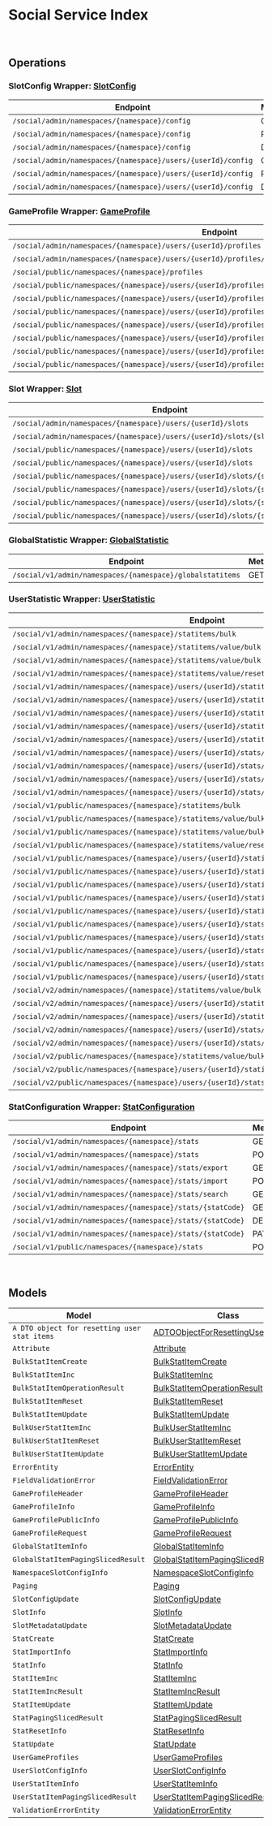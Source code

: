 # Social Service Index

&nbsp;  

## Operations

### SlotConfig Wrapper:  [SlotConfig](../AccelByte.Sdk/Api/Social/Wrapper/SlotConfig.cs)
| Endpoint | Method | ID | Class |
|---|---|---|---|
| `/social/admin/namespaces/{namespace}/config` | GET | GetNamespaceSlotConfig | [GetNamespaceSlotConfig](../AccelByte.Sdk/Api/Social/Operation/SlotConfig/GetNamespaceSlotConfig.cs) |
| `/social/admin/namespaces/{namespace}/config` | PUT | UpdateNamespaceSlotConfig | [UpdateNamespaceSlotConfig](../AccelByte.Sdk/Api/Social/Operation/SlotConfig/UpdateNamespaceSlotConfig.cs) |
| `/social/admin/namespaces/{namespace}/config` | DELETE | DeleteNamespaceSlotConfig | [DeleteNamespaceSlotConfig](../AccelByte.Sdk/Api/Social/Operation/SlotConfig/DeleteNamespaceSlotConfig.cs) |
| `/social/admin/namespaces/{namespace}/users/{userId}/config` | GET | GetUserSlotConfig | [GetUserSlotConfig](../AccelByte.Sdk/Api/Social/Operation/SlotConfig/GetUserSlotConfig.cs) |
| `/social/admin/namespaces/{namespace}/users/{userId}/config` | PUT | UpdateUserSlotConfig | [UpdateUserSlotConfig](../AccelByte.Sdk/Api/Social/Operation/SlotConfig/UpdateUserSlotConfig.cs) |
| `/social/admin/namespaces/{namespace}/users/{userId}/config` | DELETE | DeleteUserSlotConfig | [DeleteUserSlotConfig](../AccelByte.Sdk/Api/Social/Operation/SlotConfig/DeleteUserSlotConfig.cs) |

### GameProfile Wrapper:  [GameProfile](../AccelByte.Sdk/Api/Social/Wrapper/GameProfile.cs)
| Endpoint | Method | ID | Class |
|---|---|---|---|
| `/social/admin/namespaces/{namespace}/users/{userId}/profiles` | GET | GetUserProfiles | [GetUserProfiles](../AccelByte.Sdk/Api/Social/Operation/GameProfile/GetUserProfiles.cs) |
| `/social/admin/namespaces/{namespace}/users/{userId}/profiles/{profileId}` | GET | GetProfile | [GetProfile](../AccelByte.Sdk/Api/Social/Operation/GameProfile/GetProfile.cs) |
| `/social/public/namespaces/{namespace}/profiles` | GET | PublicGetUserGameProfiles | [PublicGetUserGameProfiles](../AccelByte.Sdk/Api/Social/Operation/GameProfile/PublicGetUserGameProfiles.cs) |
| `/social/public/namespaces/{namespace}/users/{userId}/profiles` | GET | PublicGetUserProfiles | [PublicGetUserProfiles](../AccelByte.Sdk/Api/Social/Operation/GameProfile/PublicGetUserProfiles.cs) |
| `/social/public/namespaces/{namespace}/users/{userId}/profiles` | POST | PublicCreateProfile | [PublicCreateProfile](../AccelByte.Sdk/Api/Social/Operation/GameProfile/PublicCreateProfile.cs) |
| `/social/public/namespaces/{namespace}/users/{userId}/profiles/{profileId}` | GET | PublicGetProfile | [PublicGetProfile](../AccelByte.Sdk/Api/Social/Operation/GameProfile/PublicGetProfile.cs) |
| `/social/public/namespaces/{namespace}/users/{userId}/profiles/{profileId}` | PUT | PublicUpdateProfile | [PublicUpdateProfile](../AccelByte.Sdk/Api/Social/Operation/GameProfile/PublicUpdateProfile.cs) |
| `/social/public/namespaces/{namespace}/users/{userId}/profiles/{profileId}` | DELETE | PublicDeleteProfile | [PublicDeleteProfile](../AccelByte.Sdk/Api/Social/Operation/GameProfile/PublicDeleteProfile.cs) |
| `/social/public/namespaces/{namespace}/users/{userId}/profiles/{profileId}/attributes/{attributeName}` | GET | PublicGetProfileAttribute | [PublicGetProfileAttribute](../AccelByte.Sdk/Api/Social/Operation/GameProfile/PublicGetProfileAttribute.cs) |
| `/social/public/namespaces/{namespace}/users/{userId}/profiles/{profileId}/attributes/{attributeName}` | PUT | PublicUpdateAttribute | [PublicUpdateAttribute](../AccelByte.Sdk/Api/Social/Operation/GameProfile/PublicUpdateAttribute.cs) |

### Slot Wrapper:  [Slot](../AccelByte.Sdk/Api/Social/Wrapper/Slot.cs)
| Endpoint | Method | ID | Class |
|---|---|---|---|
| `/social/admin/namespaces/{namespace}/users/{userId}/slots` | GET | GetUserNamespaceSlots | [GetUserNamespaceSlots](../AccelByte.Sdk/Api/Social/Operation/Slot/GetUserNamespaceSlots.cs) |
| `/social/admin/namespaces/{namespace}/users/{userId}/slots/{slotId}` | GET | GetSlotData | [GetSlotData](../AccelByte.Sdk/Api/Social/Operation/Slot/GetSlotData.cs) |
| `/social/public/namespaces/{namespace}/users/{userId}/slots` | GET | PublicGetUserNamespaceSlots | [PublicGetUserNamespaceSlots](../AccelByte.Sdk/Api/Social/Operation/Slot/PublicGetUserNamespaceSlots.cs) |
| `/social/public/namespaces/{namespace}/users/{userId}/slots` | POST | PublicCreateUserNamespaceSlot | [PublicCreateUserNamespaceSlot](../AccelByte.Sdk/Api/Social/Operation/Slot/PublicCreateUserNamespaceSlot.cs) |
| `/social/public/namespaces/{namespace}/users/{userId}/slots/{slotId}` | GET | PublicGetSlotData | [PublicGetSlotData](../AccelByte.Sdk/Api/Social/Operation/Slot/PublicGetSlotData.cs) |
| `/social/public/namespaces/{namespace}/users/{userId}/slots/{slotId}` | PUT | PublicUpdateUserNamespaceSlot | [PublicUpdateUserNamespaceSlot](../AccelByte.Sdk/Api/Social/Operation/Slot/PublicUpdateUserNamespaceSlot.cs) |
| `/social/public/namespaces/{namespace}/users/{userId}/slots/{slotId}` | DELETE | PublicDeleteUserNamespaceSlot | [PublicDeleteUserNamespaceSlot](../AccelByte.Sdk/Api/Social/Operation/Slot/PublicDeleteUserNamespaceSlot.cs) |
| `/social/public/namespaces/{namespace}/users/{userId}/slots/{slotId}/metadata` | PUT | PublicUpdateUserNamespaceSlotMetadata | [PublicUpdateUserNamespaceSlotMetadata](../AccelByte.Sdk/Api/Social/Operation/Slot/PublicUpdateUserNamespaceSlotMetadata.cs) |

### GlobalStatistic Wrapper:  [GlobalStatistic](../AccelByte.Sdk/Api/Social/Wrapper/GlobalStatistic.cs)
| Endpoint | Method | ID | Class |
|---|---|---|---|
| `/social/v1/admin/namespaces/{namespace}/globalstatitems` | GET | GetGlobalStatItems | [GetGlobalStatItems](../AccelByte.Sdk/Api/Social/Operation/GlobalStatistic/GetGlobalStatItems.cs) |

### UserStatistic Wrapper:  [UserStatistic](../AccelByte.Sdk/Api/Social/Wrapper/UserStatistic.cs)
| Endpoint | Method | ID | Class |
|---|---|---|---|
| `/social/v1/admin/namespaces/{namespace}/statitems/bulk` | GET | BulkFetchStatItems | [BulkFetchStatItems](../AccelByte.Sdk/Api/Social/Operation/UserStatistic/BulkFetchStatItems.cs) |
| `/social/v1/admin/namespaces/{namespace}/statitems/value/bulk` | PUT | BulkIncUserStatItem | [BulkIncUserStatItem](../AccelByte.Sdk/Api/Social/Operation/UserStatistic/BulkIncUserStatItem.cs) |
| `/social/v1/admin/namespaces/{namespace}/statitems/value/bulk` | PATCH | BulkIncUserStatItemValue | [BulkIncUserStatItemValue](../AccelByte.Sdk/Api/Social/Operation/UserStatistic/BulkIncUserStatItemValue.cs) |
| `/social/v1/admin/namespaces/{namespace}/statitems/value/reset/bulk` | PUT | BulkResetUserStatItem | [BulkResetUserStatItem](../AccelByte.Sdk/Api/Social/Operation/UserStatistic/BulkResetUserStatItem.cs) |
| `/social/v1/admin/namespaces/{namespace}/users/{userId}/statitems` | GET | GetUserStatItems | [GetUserStatItems](../AccelByte.Sdk/Api/Social/Operation/UserStatistic/GetUserStatItems.cs) |
| `/social/v1/admin/namespaces/{namespace}/users/{userId}/statitems/bulk` | POST | BulkCreateUserStatItems | [BulkCreateUserStatItems](../AccelByte.Sdk/Api/Social/Operation/UserStatistic/BulkCreateUserStatItems.cs) |
| `/social/v1/admin/namespaces/{namespace}/users/{userId}/statitems/value/bulk` | PUT | BulkIncUserStatItem1 | [BulkIncUserStatItem1](../AccelByte.Sdk/Api/Social/Operation/UserStatistic/BulkIncUserStatItem1.cs) |
| `/social/v1/admin/namespaces/{namespace}/users/{userId}/statitems/value/bulk` | PATCH | BulkIncUserStatItemValue1 | [BulkIncUserStatItemValue1](../AccelByte.Sdk/Api/Social/Operation/UserStatistic/BulkIncUserStatItemValue1.cs) |
| `/social/v1/admin/namespaces/{namespace}/users/{userId}/statitems/value/reset/bulk` | PUT | BulkResetUserStatItem1 | [BulkResetUserStatItem1](../AccelByte.Sdk/Api/Social/Operation/UserStatistic/BulkResetUserStatItem1.cs) |
| `/social/v1/admin/namespaces/{namespace}/users/{userId}/stats/{statCode}/statitems` | POST | CreateUserStatItem | [CreateUserStatItem](../AccelByte.Sdk/Api/Social/Operation/UserStatistic/CreateUserStatItem.cs) |
| `/social/v1/admin/namespaces/{namespace}/users/{userId}/stats/{statCode}/statitems` | DELETE | DeleteUserStatItems | [DeleteUserStatItems](../AccelByte.Sdk/Api/Social/Operation/UserStatistic/DeleteUserStatItems.cs) |
| `/social/v1/admin/namespaces/{namespace}/users/{userId}/stats/{statCode}/statitems/value` | PATCH | IncUserStatItemValue | [IncUserStatItemValue](../AccelByte.Sdk/Api/Social/Operation/UserStatistic/IncUserStatItemValue.cs) |
| `/social/v1/admin/namespaces/{namespace}/users/{userId}/stats/{statCode}/statitems/value/reset` | PUT | ResetUserStatItemValue | [ResetUserStatItemValue](../AccelByte.Sdk/Api/Social/Operation/UserStatistic/ResetUserStatItemValue.cs) |
| `/social/v1/public/namespaces/{namespace}/statitems/bulk` | GET | BulkFetchStatItems1 | [BulkFetchStatItems1](../AccelByte.Sdk/Api/Social/Operation/UserStatistic/BulkFetchStatItems1.cs) |
| `/social/v1/public/namespaces/{namespace}/statitems/value/bulk` | PUT | PublicBulkIncUserStatItem | [PublicBulkIncUserStatItem](../AccelByte.Sdk/Api/Social/Operation/UserStatistic/PublicBulkIncUserStatItem.cs) |
| `/social/v1/public/namespaces/{namespace}/statitems/value/bulk` | PATCH | PublicBulkIncUserStatItemValue | [PublicBulkIncUserStatItemValue](../AccelByte.Sdk/Api/Social/Operation/UserStatistic/PublicBulkIncUserStatItemValue.cs) |
| `/social/v1/public/namespaces/{namespace}/statitems/value/reset/bulk` | PUT | BulkResetUserStatItem2 | [BulkResetUserStatItem2](../AccelByte.Sdk/Api/Social/Operation/UserStatistic/BulkResetUserStatItem2.cs) |
| `/social/v1/public/namespaces/{namespace}/users/{userId}/statitems` | GET | PublicQueryUserStatItems | [PublicQueryUserStatItems](../AccelByte.Sdk/Api/Social/Operation/UserStatistic/PublicQueryUserStatItems.cs) |
| `/social/v1/public/namespaces/{namespace}/users/{userId}/statitems/bulk` | POST | PublicBulkCreateUserStatItems | [PublicBulkCreateUserStatItems](../AccelByte.Sdk/Api/Social/Operation/UserStatistic/PublicBulkCreateUserStatItems.cs) |
| `/social/v1/public/namespaces/{namespace}/users/{userId}/statitems/value/bulk` | PUT | PublicBulkIncUserStatItem1 | [PublicBulkIncUserStatItem1](../AccelByte.Sdk/Api/Social/Operation/UserStatistic/PublicBulkIncUserStatItem1.cs) |
| `/social/v1/public/namespaces/{namespace}/users/{userId}/statitems/value/bulk` | PATCH | BulkIncUserStatItemValue2 | [BulkIncUserStatItemValue2](../AccelByte.Sdk/Api/Social/Operation/UserStatistic/BulkIncUserStatItemValue2.cs) |
| `/social/v1/public/namespaces/{namespace}/users/{userId}/statitems/value/reset/bulk` | PUT | BulkResetUserStatItem3 | [BulkResetUserStatItem3](../AccelByte.Sdk/Api/Social/Operation/UserStatistic/BulkResetUserStatItem3.cs) |
| `/social/v1/public/namespaces/{namespace}/users/{userId}/stats/{statCode}/statitems` | POST | PublicCreateUserStatItem | [PublicCreateUserStatItem](../AccelByte.Sdk/Api/Social/Operation/UserStatistic/PublicCreateUserStatItem.cs) |
| `/social/v1/public/namespaces/{namespace}/users/{userId}/stats/{statCode}/statitems` | DELETE | DeleteUserStatItems1 | [DeleteUserStatItems1](../AccelByte.Sdk/Api/Social/Operation/UserStatistic/DeleteUserStatItems1.cs) |
| `/social/v1/public/namespaces/{namespace}/users/{userId}/stats/{statCode}/statitems/value` | PUT | PublicIncUserStatItem | [PublicIncUserStatItem](../AccelByte.Sdk/Api/Social/Operation/UserStatistic/PublicIncUserStatItem.cs) |
| `/social/v1/public/namespaces/{namespace}/users/{userId}/stats/{statCode}/statitems/value` | PATCH | PublicIncUserStatItemValue | [PublicIncUserStatItemValue](../AccelByte.Sdk/Api/Social/Operation/UserStatistic/PublicIncUserStatItemValue.cs) |
| `/social/v1/public/namespaces/{namespace}/users/{userId}/stats/{statCode}/statitems/value/reset` | PUT | ResetUserStatItemValue1 | [ResetUserStatItemValue1](../AccelByte.Sdk/Api/Social/Operation/UserStatistic/ResetUserStatItemValue1.cs) |
| `/social/v2/admin/namespaces/{namespace}/statitems/value/bulk` | PUT | BulkUpdateUserStatItemV2 | [BulkUpdateUserStatItemV2](../AccelByte.Sdk/Api/Social/Operation/UserStatistic/BulkUpdateUserStatItemV2.cs) |
| `/social/v2/admin/namespaces/{namespace}/users/{userId}/statitems/value/bulk` | PUT | BulkUpdateUserStatItem | [BulkUpdateUserStatItem](../AccelByte.Sdk/Api/Social/Operation/UserStatistic/BulkUpdateUserStatItem.cs) |
| `/social/v2/admin/namespaces/{namespace}/users/{userId}/statitems/value/reset/bulk` | PUT | BulkResetUserStatItemValues | [BulkResetUserStatItemValues](../AccelByte.Sdk/Api/Social/Operation/UserStatistic/BulkResetUserStatItemValues.cs) |
| `/social/v2/admin/namespaces/{namespace}/users/{userId}/stats/{statCode}/statitems` | DELETE | DeleteUserStatItems2 | [DeleteUserStatItems2](../AccelByte.Sdk/Api/Social/Operation/UserStatistic/DeleteUserStatItems2.cs) |
| `/social/v2/admin/namespaces/{namespace}/users/{userId}/stats/{statCode}/statitems/value` | PUT | UpdateUserStatItemValue | [UpdateUserStatItemValue](../AccelByte.Sdk/Api/Social/Operation/UserStatistic/UpdateUserStatItemValue.cs) |
| `/social/v2/public/namespaces/{namespace}/statitems/value/bulk` | PUT | BulkUpdateUserStatItem1 | [BulkUpdateUserStatItem1](../AccelByte.Sdk/Api/Social/Operation/UserStatistic/BulkUpdateUserStatItem1.cs) |
| `/social/v2/public/namespaces/{namespace}/users/{userId}/statitems/value/bulk` | PUT | BulkUpdateUserStatItem2 | [BulkUpdateUserStatItem2](../AccelByte.Sdk/Api/Social/Operation/UserStatistic/BulkUpdateUserStatItem2.cs) |
| `/social/v2/public/namespaces/{namespace}/users/{userId}/stats/{statCode}/statitems/value` | PUT | UpdateUserStatItemValue1 | [UpdateUserStatItemValue1](../AccelByte.Sdk/Api/Social/Operation/UserStatistic/UpdateUserStatItemValue1.cs) |

### StatConfiguration Wrapper:  [StatConfiguration](../AccelByte.Sdk/Api/Social/Wrapper/StatConfiguration.cs)
| Endpoint | Method | ID | Class |
|---|---|---|---|
| `/social/v1/admin/namespaces/{namespace}/stats` | GET | GetStats | [GetStats](../AccelByte.Sdk/Api/Social/Operation/StatConfiguration/GetStats.cs) |
| `/social/v1/admin/namespaces/{namespace}/stats` | POST | CreateStat | [CreateStat](../AccelByte.Sdk/Api/Social/Operation/StatConfiguration/CreateStat.cs) |
| `/social/v1/admin/namespaces/{namespace}/stats/export` | GET | ExportStats | [ExportStats](../AccelByte.Sdk/Api/Social/Operation/StatConfiguration/ExportStats.cs) |
| `/social/v1/admin/namespaces/{namespace}/stats/import` | POST | ImportStats | [ImportStats](../AccelByte.Sdk/Api/Social/Operation/StatConfiguration/ImportStats.cs) |
| `/social/v1/admin/namespaces/{namespace}/stats/search` | GET | QueryStats | [QueryStats](../AccelByte.Sdk/Api/Social/Operation/StatConfiguration/QueryStats.cs) |
| `/social/v1/admin/namespaces/{namespace}/stats/{statCode}` | GET | GetStat | [GetStat](../AccelByte.Sdk/Api/Social/Operation/StatConfiguration/GetStat.cs) |
| `/social/v1/admin/namespaces/{namespace}/stats/{statCode}` | DELETE | DeleteStat | [DeleteStat](../AccelByte.Sdk/Api/Social/Operation/StatConfiguration/DeleteStat.cs) |
| `/social/v1/admin/namespaces/{namespace}/stats/{statCode}` | PATCH | UpdateStat | [UpdateStat](../AccelByte.Sdk/Api/Social/Operation/StatConfiguration/UpdateStat.cs) |
| `/social/v1/public/namespaces/{namespace}/stats` | POST | CreateStat1 | [CreateStat1](../AccelByte.Sdk/Api/Social/Operation/StatConfiguration/CreateStat1.cs) |


&nbsp;  

## Models

| Model | Class |
|---|---|
| `A DTO object for resetting user stat items` | [ADTOObjectForResettingUserStatItems](../AccelByte.Sdk/Api/Social/Model/ADTOObjectForResettingUserStatItems.cs) |
| `Attribute` | [Attribute](../AccelByte.Sdk/Api/Social/Model/Attribute.cs) |
| `BulkStatItemCreate` | [BulkStatItemCreate](../AccelByte.Sdk/Api/Social/Model/BulkStatItemCreate.cs) |
| `BulkStatItemInc` | [BulkStatItemInc](../AccelByte.Sdk/Api/Social/Model/BulkStatItemInc.cs) |
| `BulkStatItemOperationResult` | [BulkStatItemOperationResult](../AccelByte.Sdk/Api/Social/Model/BulkStatItemOperationResult.cs) |
| `BulkStatItemReset` | [BulkStatItemReset](../AccelByte.Sdk/Api/Social/Model/BulkStatItemReset.cs) |
| `BulkStatItemUpdate` | [BulkStatItemUpdate](../AccelByte.Sdk/Api/Social/Model/BulkStatItemUpdate.cs) |
| `BulkUserStatItemInc` | [BulkUserStatItemInc](../AccelByte.Sdk/Api/Social/Model/BulkUserStatItemInc.cs) |
| `BulkUserStatItemReset` | [BulkUserStatItemReset](../AccelByte.Sdk/Api/Social/Model/BulkUserStatItemReset.cs) |
| `BulkUserStatItemUpdate` | [BulkUserStatItemUpdate](../AccelByte.Sdk/Api/Social/Model/BulkUserStatItemUpdate.cs) |
| `ErrorEntity` | [ErrorEntity](../AccelByte.Sdk/Api/Social/Model/ErrorEntity.cs) |
| `FieldValidationError` | [FieldValidationError](../AccelByte.Sdk/Api/Social/Model/FieldValidationError.cs) |
| `GameProfileHeader` | [GameProfileHeader](../AccelByte.Sdk/Api/Social/Model/GameProfileHeader.cs) |
| `GameProfileInfo` | [GameProfileInfo](../AccelByte.Sdk/Api/Social/Model/GameProfileInfo.cs) |
| `GameProfilePublicInfo` | [GameProfilePublicInfo](../AccelByte.Sdk/Api/Social/Model/GameProfilePublicInfo.cs) |
| `GameProfileRequest` | [GameProfileRequest](../AccelByte.Sdk/Api/Social/Model/GameProfileRequest.cs) |
| `GlobalStatItemInfo` | [GlobalStatItemInfo](../AccelByte.Sdk/Api/Social/Model/GlobalStatItemInfo.cs) |
| `GlobalStatItemPagingSlicedResult` | [GlobalStatItemPagingSlicedResult](../AccelByte.Sdk/Api/Social/Model/GlobalStatItemPagingSlicedResult.cs) |
| `NamespaceSlotConfigInfo` | [NamespaceSlotConfigInfo](../AccelByte.Sdk/Api/Social/Model/NamespaceSlotConfigInfo.cs) |
| `Paging` | [Paging](../AccelByte.Sdk/Api/Social/Model/Paging.cs) |
| `SlotConfigUpdate` | [SlotConfigUpdate](../AccelByte.Sdk/Api/Social/Model/SlotConfigUpdate.cs) |
| `SlotInfo` | [SlotInfo](../AccelByte.Sdk/Api/Social/Model/SlotInfo.cs) |
| `SlotMetadataUpdate` | [SlotMetadataUpdate](../AccelByte.Sdk/Api/Social/Model/SlotMetadataUpdate.cs) |
| `StatCreate` | [StatCreate](../AccelByte.Sdk/Api/Social/Model/StatCreate.cs) |
| `StatImportInfo` | [StatImportInfo](../AccelByte.Sdk/Api/Social/Model/StatImportInfo.cs) |
| `StatInfo` | [StatInfo](../AccelByte.Sdk/Api/Social/Model/StatInfo.cs) |
| `StatItemInc` | [StatItemInc](../AccelByte.Sdk/Api/Social/Model/StatItemInc.cs) |
| `StatItemIncResult` | [StatItemIncResult](../AccelByte.Sdk/Api/Social/Model/StatItemIncResult.cs) |
| `StatItemUpdate` | [StatItemUpdate](../AccelByte.Sdk/Api/Social/Model/StatItemUpdate.cs) |
| `StatPagingSlicedResult` | [StatPagingSlicedResult](../AccelByte.Sdk/Api/Social/Model/StatPagingSlicedResult.cs) |
| `StatResetInfo` | [StatResetInfo](../AccelByte.Sdk/Api/Social/Model/StatResetInfo.cs) |
| `StatUpdate` | [StatUpdate](../AccelByte.Sdk/Api/Social/Model/StatUpdate.cs) |
| `UserGameProfiles` | [UserGameProfiles](../AccelByte.Sdk/Api/Social/Model/UserGameProfiles.cs) |
| `UserSlotConfigInfo` | [UserSlotConfigInfo](../AccelByte.Sdk/Api/Social/Model/UserSlotConfigInfo.cs) |
| `UserStatItemInfo` | [UserStatItemInfo](../AccelByte.Sdk/Api/Social/Model/UserStatItemInfo.cs) |
| `UserStatItemPagingSlicedResult` | [UserStatItemPagingSlicedResult](../AccelByte.Sdk/Api/Social/Model/UserStatItemPagingSlicedResult.cs) |
| `ValidationErrorEntity` | [ValidationErrorEntity](../AccelByte.Sdk/Api/Social/Model/ValidationErrorEntity.cs) |
